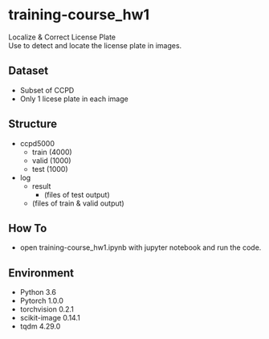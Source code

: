 # training-course_hw1
Localize &amp; Correct License Plate <br>
Use to detect and locate the license plate in images.

## Dataset
* Subset of CCPD
* Only 1 licese plate in each image

## Structure
* ccpd5000
  * train (4000)
  * valid (1000)
  * test  (1000)
* log
  * result
    * (files of test output)
  * (files of train & valid output)

## How To
* open training-course_hw1.ipynb with jupyter notebook and run the code.

## Environment
* Python 3.6
* Pytorch 1.0.0
* torchvision 0.2.1
* scikit-image 0.14.1
* tqdm 4.29.0
